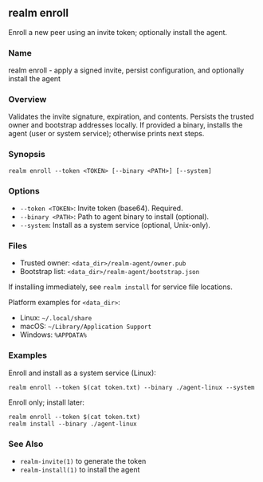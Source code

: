 ## realm enroll

Enroll a new peer using an invite token; optionally install the agent.

### Name

realm enroll - apply a signed invite, persist configuration, and optionally install the agent

### Overview

Validates the invite signature, expiration, and contents. Persists the trusted owner and bootstrap addresses locally. If provided a binary, installs the agent (user or system service); otherwise prints next steps.

### Synopsis

```
realm enroll --token <TOKEN> [--binary <PATH>] [--system]
```

### Options

- `--token <TOKEN>`: Invite token (base64). Required.
- `--binary <PATH>`: Path to agent binary to install (optional).
- `--system`: Install as a system service (optional, Unix-only).

### Files

- Trusted owner: `<data_dir>/realm-agent/owner.pub`
- Bootstrap list: `<data_dir>/realm-agent/bootstrap.json`

If installing immediately, see `realm install` for service file locations.

Platform examples for `<data_dir>`:

- Linux: `~/.local/share`
- macOS: `~/Library/Application Support`
- Windows: `%APPDATA%`

### Examples

Enroll and install as a system service (Linux):

```
realm enroll --token $(cat token.txt) --binary ./agent-linux --system
```

Enroll only; install later:

```
realm enroll --token $(cat token.txt)
realm install --binary ./agent-linux
```

### See Also

- `realm-invite(1)` to generate the token
- `realm-install(1)` to install the agent


